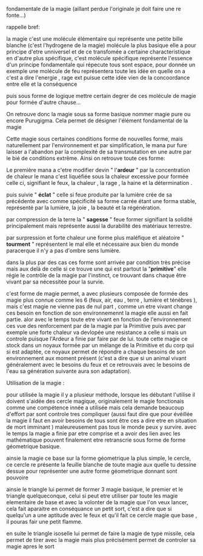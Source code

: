 fondamentale de la magie (aillant perdue l'originale je doit faire une re fonte...)



rappelle bref:

la magie c'est une molécule élémentaire qui représente une petite bille blanche (c'est l'hydrogene de la magie) molécule la plus basique elle a pour principe d'etre unniversel et de ce transfomée a certaine characteristique en d'autre plus spécifique, c'est molécule spécifique représente l'essence d'un principe fondamentale qui répecute tous sont espace, pour donnée un exemple une molécule de feu représentera toute les idée en quelle on a c'est a dire l'energie , rage ext puisue cette idée vien de la concoordance entre elle et la conséquence 


puis sous forme de logique mettre certain degrer de ces molécule de magie pour formée d'autre chause...


On retrouve donc la magie sous sa forme basique nommer magie pure ou encore Purugigma. Cela permet de désigner l'élément fondamental de la magie 

Cette magie sous certaines conditions forme de nouvelles forme, mais naturellement par l'environnement et par simplification, le mana pur fure laisser a l'abandon par la complexité de sa transmutation en une autre par le bié de conditions extrême. Ainsi on retrouve toute ces forme:

Le première mana a c'etre modifier devin " l'**ardeur** " par la concentration de chaleur le mana c'est liquéfiée sous la chaleur excessive pour formée celle ci, signifiant le feux, la chaleur , la rage , la haine et la détermination .

puis suivie " **éclat** " celle si feue produite par la lumière crée de sa précédente avec comme spécificité sa forme carrée étant une forma stable, représenté par la lumière, la joie , la beauté et la régénération.

par compression de la terre la " **sagesse** " feue former signifiant la solidité principalement mais représente aussi la durabilité des matériaux terrestre.

par surpression et forte chaleur une forme plus maléfique et aléatoire " **tourment** " représentent le mal elle et nécessaire aux bien du monde paracerque il n'y a pas d'ombre sens lumière. 

dans la plus par des cas ces forme sont arrivée par condition très précise mais aux delà de celle si ce trouve une qui est partout la "**primitive**" elle régie le contrôle de la magie par l'instinct, ce trouvant dans chaque être vivant par sa nécessitée pour la survie.

c'est forme de magie permet, a avec plusieurs composée de formée des magie plus connue comme les 6 (feux, air, eau , terre , lumière et ténèbres ), mais c'est magie ne vienne pas de nul part , comme un etre vivant change ces besoin en fonction de son environnemennt la magie elle aussi en fait partie. alor avec le temps toute etre vivant en fonction de l'environnement ces vue des renforcement par de la magie par la Primitive puis avec par exemple une forte chaleur va devlopée une resistance a celle si mais un controle puisque l'Ardeur a finie par faire par de lui. toute cette magie ce stock dans un noyaux formée par un mélange de la Primitive et du corp qui si est adaptée, ce noyaux permet de répondre a chaque besoins de son environnement aux moment présent (c'est a dire que si un animal vivant généralement avec le besoins du feux et ce retrouvais avec le besoins de l'eau sa génération suivante aura son adaptation).








Utilisation de la magie :


pour utilisée la magie il y a plusieur méthode, lorsque les débutant l'utilise il doivent s'aidée des cercle magique, originalement le magie fonctionais comme une compétence innée a utilisée mais cela demande beaucoup d'effort par sont controle tres compliquer (aussi faut dire que pour évéillée la magie il faut en avoir besoins de tous sont être ces a dire etre en situation de mort imminant ) maleureusement pas tous le monde peux y survire. avec le temps la magie a finie par etre comprise et a avoir des lien avec les mathématique pouvent finalement etre retranscrie sous forme de forme géometrique basique.

ainsie la magie ce base sur la forme géometrique la plus simple, le cercle, ce cercle re présente la feuille blanche de toute magie aux quelle tu dessine dessue pour représenter une autre forme géometrique donnant sont pouvoire

ainsie le triangle lui permet de former 3 magie basique, le premier et le triangle quelqueconque, celui si peut etre utiliser par toute les magie elementaire de base et avec la volonter de la magie que l'on veux lancer, cela fait aparaitre en conséquance un petit sort, c'est a dire que si quelqu'un a une aptitude avec le feux et qu'il fait ce cercle magie que base , il pouras fair une petit flamme.

en suite le triangle isoselle lui permet de faire la magie de type missile, cela permet de tirer avec la magie mais plus précisément permet de controler sa magie apres le sort